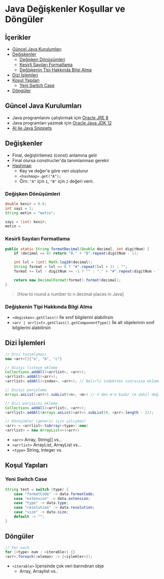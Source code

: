 # Java Değişkenler Koşullar ve Döngüler <!-- omit in toc -->

## İçerikler <!-- omit in toc -->

- [Güncel Java Kurulumları](#G%C3%BCncel-Java-Kurulumlar%C4%B1)
- [Değişkenler](#De%C4%9Fi%C5%9Fkenler)
  - [Değişken Dönüşümleri](#De%C4%9Fi%C5%9Fken-D%C3%B6n%C3%BC%C5%9F%C3%BCmleri)
  - [Kesirli Sayıları Formatlama](#Kesirli-Say%C4%B1lar%C4%B1-Formatlama)
  - [Değişkenin Tipi Hakkında Bilgi Alma](#De%C4%9Fi%C5%9Fkenin-Tipi-Hakk%C4%B1nda-Bilgi-Alma)
- [Dizi İşlemleri](#Dizi-%C4%B0%C5%9Flemleri)
- [Koşul Yapıları](#Ko%C5%9Ful-Yap%C4%B1lar%C4%B1)
  - [Yeni Switch Case](#Yeni-Switch-Case)
- [Döngüler](#D%C3%B6ng%C3%BCler)

## Güncel Java Kurulumları

- Java programlarını çalıştırmak için [Oracle JRE 8](https://www.oracle.com/technetwork/java/javase/jre8-downloads-2133155.html)
- Java programları yazmak için [Oracle Java JDK 12](https://www.oracle.com/technetwork/java/javase/downloads/jdk12-downloads-5295953.html)
- [AI ile Java Snippets](https://www.codota.com/?utm_source=search-web)

## Değişkenler

- Final, değiştirilemez (const) anlamına gelir
- Final olursa constructer'da tanımlanması gerekir
- [Hashmap](https://www.geeksforgeeks.org/java-util-hashmap-in-java/)
  - Key ve değer'e göre veri oluşturur
  - `<hashmap>.get("A");`
  - Örn: `"A"` için `1`, `"B"` için `2` değeri verir.

### Değişken Dönüşümleri

```java
double kesir = 0.0;
int sayi = 1;
String metin = "metin";

sayi = (int) kesir;
metin =
```

### Kesirli Sayıları Formatlama

```java
public static String formatDecimal(Double decimal, int digitNum) {
    if (decimal == 0) return "0." + "0".repeat(digitNum - 1);

    int lvl = (int) Math.log10(decimal);
    String format = lvl >= 0 ? "#".repeat(lvl + 1) : "";
    format += lvl - digitNum >= -1 ? "" : "." + "#".repeat(digitNum - lvl - 1);

    return new DecimalFormat(format).format(decimal);
}
```

> [How to round a number to n decimal places in Java]

### Değişkenin Tipi Hakkında Bilgi Alma

- `<degisken>.getClass()` İle sınıf bilgilerini alabilirsin
- `<arr | arrlist>.getClass().getComponentType()` İle alt objelerinin sınıf bilgilerini alabilirsin

## Dizi İşlemleri

```java
// Dizi tanımlaması
new <arr>[]{"a", "b", "c"}

// Diziyi listeye ekleme
Collections.addAll(<arrlist>, <arr>);
<arrlist>.addAll(<arr>);
<arrlist>.addAll(<index>, <arr>); // Belirli indeksten sonrasına ekleme

// Diziyi parçalama
Arrays.asList(<arr>).subList(<n>, <m>) // n'den m'e kadar (m dahil değil)

// Dizi parçasını ekleme
Collections.addAll(<arrlist>, <arr>);
<arrlist>.addAll(Arrays.asList(<arr>).subList(0, <arr>.length - 2));

// Dönüşümler (generic için çalışmaz)
<arr> = <arrlist>.toArray(<type>::new)
<arrlist> = new ArrayList<>(<arr>)
```

- `<arr>` Array, String[] vs...
- `<arrlist>` ArrayList<String>, ArrayList<Integer> vs...
- `<type>` String, Integer vs.

## Koşul Yapıları

### Yeni Switch Case

```java
String test = switch (type) {
    case "formatCode" -> data.formatCode;
    case "extension" -> data.extension;
    case "type" -> data.type;
    case "resolution" -> data.resolution;
    case "size" -> data.size;
    default -> "";
}
```

## Döngüler

```java
// For each
for (<type> num : <iterable>) {}
<arr>.foreach(<eleman> -> {<işlemler>});
```

- `<iterable>` İçerisinde çok veri barındıran obje
  - Array, Arraylist vs..
